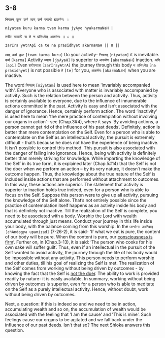 ## 3-8


```shloka-sa
नियतम् कुरु कर्म त्वम् कर्म ज्यायो ह्यकर्मणः ।
```
```shloka-sa-hk
niyatam kuru karma tvam karma jyAyo hyakarmaNaH |
```
```shloka-sa
शरीर यात्रापि च ते न प्रसिध्येत् अकर्मणः ॥ ८ ॥
```
```shloka-sa-hk
zarIra yAtrApi ca te na prasidhyet akarmaNaH || 8 ||
```

`त्वम् कर्म कुरु` `[tvam karma kuru]` Do your activity- `नियतम्` `[niyatam]` it is inevitable. `कर्म` `[karma]` Activity `ज्यायः` `[jyAyaH]` is superior to `अकर्मणः` `[akarmaNaH]` inaction. `अपि` `[api]` Even `शरीरयात्रा` `[zarIrayAtrA]` the journey through this body `न प्रसिध्येत्` `[na prasidhyet]` is not possible `ते` `[te]` for you, `अकर्मणः` `[akarmaNaH]` when you are inactive.

The word `नियतम्` `[niyatam]` is used here to mean 'invariably accompanied with'. Everyone who is associated with matter is invariably accompanied by activity. Such is the relation between the person and activity. Thus, activity is certainly available to everyone, due to the influence of innumerable actions committed in the past. Activity is easy and isn’t associated with the danger of ignorance. Hence, certainly perform action. 
The word ‘inactivity’ is used here to mean 'the mere practice of contemplation without involving our organs in action'- see (Chap.3#4), where it says ‘By avoiding actions, a person cannot get rid of the influence of his past deeds’. Definitely, action is better than mere contemplation on the Self.
Even for a person who is able to contemplate on the Self as an intellectual activity, the pursuit is extremely difficult - that’s because he does not have the experience of being inactive. It isn’t possible to control this method. This pursuit is also associated with the danger of falling into ignorance. 
Hence, being with activity is definitely better than merely striving for knowledge.
While imparting the knowledge of the Self in its true form, it is explained later (Chap.5#14) that the Self is not the doer when we perform an action – by its very nature, it doesn’t make the outcome happen. Thus, the knowledge about the true nature of the Self is included inside actions that are performed without attachment to outcomes. In this way, these actions are superior.
The statement that activity is superior to inaction holds true indeed, even for a person who is able to focus on the Self. Suppose this person were to give up all activity, pursuing the knowledge of the Self alone. That’s not entirely possible since the practice of contemplation itself happens as an activity inside his body and that is definitely not inactive. 
Till the realization of the Self is complete, you need to be associated with a body.
Worship the Lord with wealth accumulated through just means. Conduct your journey in this life inside your body, with the balance coming from this worship. In the `छान्दोग्य उपनिशद्` `[chAndogya upanizad]` (7-26-2), it is said- ‘If what we eat is pure, the content of our body will be pure. When the content is pure, our [consciousness is firm](sthitaprajna_xlat)‘. Further on, in (Chap.3-13), it is said: ‘The person who cooks for his own sake will suffer guilt’. 
Thus, even if an intellectual in the pursuit of the Self wanted to avoid activity, the journey through the life of his body would be impossible without any activity. This person needs to perform worship and other duties, till his goal of realizing the Self is met.
The realization of the Self comes from working without being driven by outcomes - by knowing the fact that the Self is [not the doer](actions_and_happenings). The ability to work is provided readily by nature- it is easily available. In summary, working without being driven by outcomes is superior, even for a person who is able to meditate on the Self as a purely intellectual activity.
Hence, without doubt, work without being driven by outcomes.



Next, a question: If this is indeed so and we need to be in action, accumulating wealth and so on, the accumulation of wealth would be associated with the feeling that 'I am the cause' and 'This is mine'. Such feelings cause our organs to be agitated and we fall back under the influence of our past deeds. Isn't that so? The next Shloka answers this question.

